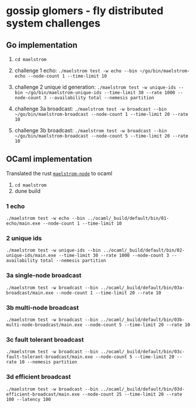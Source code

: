 # gossip glomers - fly distributed system challenges

## Go implementation

1. `cd maelstrom`

2. challenge 1 echo: `./maelstrom test -w echo --bin ~/go/bin/maelstrom-echo --node-count 1 --time-limit 10`

3. challenge 2 unique id generation: `./maelstrom test -w unique-ids --bin ~/go/bin/maelstrom-unique-ids --time-limit 30 --rate 1000 --node-count 3 --availability total --nemesis partition`

4. challenge 3a broadcast: `./maelstrom test -w broadcast --bin ~/go/bin/maelstrom-broadcast --node-count 1 --time-limit 20 --rate 10`

5. challenge 3b broadcast: `./maelstrom test -w broadcast --bin ~/go/bin/maelstrom-broadcast --node-count 5 --time-limit 20 --rate 10`

## OCaml implementation

Translated the rust [`maelstrom-node`](https://github.com/sitano/maelstrom-rust-node/blob/main/src/protocol.rs#L41) to ocaml

1. `cd maelstrom`
2. dune build

### 1 echo

```
./maelstrom test -w echo --bin ../ocaml/_build/default/bin/01-echo/main.exe --node-count 1 --time-limit 10
```

### 2 unique ids

```
./maelstrom test -w unique-ids --bin ../ocaml/_build/default/bin/02-unique-ids/main.exe --time-limit 30 --rate 1000 --node-count 3 --availability total --nemesis partition
```

### 3a single-node broadcast

```
./maelstrom test -w broadcast --bin ../ocaml/_build/default/bin/03a-broadcast/main.exe --node-count 1 --time-limit 20 --rate 10
```

### 3b multi-node broadcast

```
./maelstrom test -w broadcast --bin ../ocaml/_build/default/bin/03b-multi-node-broadcast/main.exe --node-count 5 --time-limit 20 --rate 10
```

### 3c fault tolerant broadcast

```
./maelstrom test -w broadcast --bin ../ocaml/_build/default/bin/03c-fault-tolerant-broadcast/main.exe --node-count 5 --time-limit 20 --rate 10 --nemesis partition
```

### 3d efficient broadcast

```
./maelstrom test -w broadcast --bin ../ocaml/_build/default/bin/03d-efficient-broadcast/main.exe --node-count 25 --time-limit 20 --rate 100 --latency 100
```